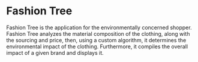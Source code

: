 # Fashion Tree

Fashion Tree is the application for the environmentally concerned shopper. Fashion Tree analyzes the material composition of the clothing, along
with the sourcing and price, then, using a custom algorithm, it determines the environmental impact of the clothing. Furthermore, it compiles 
the overall impact of a given brand and displays it. 
